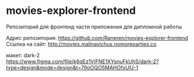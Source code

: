 # movies-explorer-frontend
Репозиторий для фронтенд части приложения для дипломной работы    

Адрес репозитория: https://github.com/Raneren/movies-explorer-frontend  
Ссылка на сайт: http://movies.malinavichus.nomoreparties.co

макет: dark-2   
https://www.figma.com/file/k6qEz1VjFNE1XYsnuFkUhS/dark-2?type=design&mode=design&t=79oOQO5MAHOfxUfJ-1


